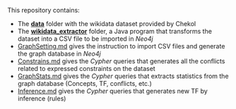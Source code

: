This repository contains:
- The [**data**](data) folder with the wikidata dataset provided by Chekol
- The [**wikidata_extractor**](wikidata_extractor) folder, a Java program that transforms the dataset into a CSV file to be imported in *Neo4j*
- [GraphSetting.md](GraphSetting.md) gives the instruction to import CSV files and generate the graph database in *Neo4j*
- [Constrains.md](Constraints.md) gives the *Cypher* queries that generates all the conflicts related to expressed constraints on the dataset
- [GraphStats.md](GraphStats.md) gives the *Cypher* queries that extracts statistics from the graph database (Concepts, TF, conflicts, etc.)
- [Inference.md](Inference.md) gives the *Cypher* queries that generates new TF by inference (rules)
